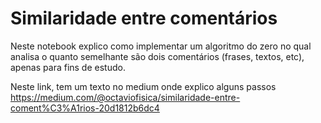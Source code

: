 # Similaridade entre comentários

  Neste notebook explico como implementar um algoritmo do zero no qual analisa o quanto semelhante são dois comentários (frases, textos, etc), apenas para fins de estudo.
  
  Neste link, tem um texto no medium onde explico alguns passos 
  https://medium.com/@octaviofisica/similaridade-entre-coment%C3%A1rios-20d1812b6dc4

